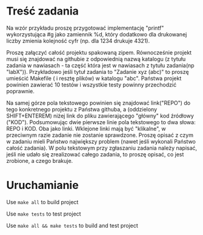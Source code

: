 # Treść zadania

Na wzór przykładu proszę przygotować implementację "printf" wykorzystująca #g jako zamiennik %d, który dodatkowo dla drukowanej liczby zmienia kolejność cyfr (np. dla 1234 drukuje 4321).

Proszę załączyć całość projektu spakowaną zipem. Równocześnie projekt musi się znajdować na githubie z odpowiednią nazwą katalogu (z tytułu zadania w nawiasach - ta część która jest w nawiasach z tytułu zadania(np "labX")). Przykładowo jeśli tytuł zadania to "Zadanie xyz (abc)" to proszę umieścić Makefile ( i resztę plików) w katalogu "abc". Państwa projekt powinien zawierać 10 testów i wszystkie testy powinny przechodzić poprawnie.

Na samej górze pola tekstowego powinien się znajdować link("REPO") do tego konkretnego projektu z Państwa githuba, a  (oddzielony SHIFT+ENTEREM) niżej link do pliku zawierającego "główny" kod źródłowy ("KOD"). Podsumowując dwie pierwsze linie pola tekstowego to dwa słowa: REPO i KOD. Oba jako linki. Wklejone linki mają być "klikalne", w przeciwnym razie zadanie nie zostanie sprawdzone. Proszę opisać z czym w zadaniu mieli Państwo największy problem (nawet jeśli wykonali Państwo całość zadania). W polu tekstowym przy zgłaszaniu zadania należy napisać, jeśli nie udało się zrealizować całego zadania, to proszę opisać, co jest zrobione, a czego brakuje.

# Uruchamianie

Use `make all` to build project

Use `make tests` to test project

Use `make all && make tests` to build and test project